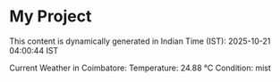 # My Project

This content is dynamically generated in Indian Time (IST): 2025-10-21 04:00:44 IST


Current Weather in Coimbatore:
Temperature: 24.88 °C
Condition: mist
